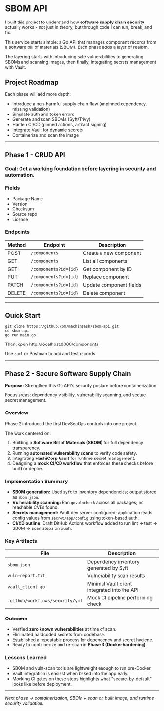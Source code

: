 # SBOM API

I built this project to understand how **software supply chain security** actually works - not just in theory, but through code I can run, break, and fix.

This service starts simple: a Go API that manages component records from a software bill of materials (SBOM). Each phase adds a layer of realism.

The layering starts with introducing safe vulnerabilities to generating SBOMs and scanning images, then finally, integrating secrets management with Vault. 

## Project Roadmap
Each phase will add more depth:
- Introduce a non-harmful supply chain flaw (unpinned dependency, missing validation)
- Simulate auth and token errors
- Generate and scan SBOMs (Syft/Trivy)
- Harden CI/CD (pinned actions, artifact signing)
- Integrate Vault for dynamic secrets
- Containerize and scan the image

---

## Phase 1 - CRUD API

### **Goal:** Get a working foundation before layering in security and automation. 

### Fields
- Package Name
- Version
- Checksum
- Source repo
- License

### Endpoints
| Method | Endpoint | Description |
|--------|-----------|--------------|
| POST | `/components` | Create a new component |
| GET | `/components` | List all components |
| GET | `/components?id={id}` | Get component by ID |
| PUT | `/components?id={id}` | Replace component |
| PATCH | `/components?id={id}` | Update component fields |
| DELETE | `/components?id={id}` | Delete component |

---

## Quick Start
```
git clone https://github.com/machineash/sbom-api.git
cd sbom-api
go run main.go
```
Then, open http://localhost:8080/components

Use ```curl``` or Postman to add and test records.

---

## Phase 2 - Secure Software Supply Chain

**Purpose:** Strengthen this Go API's security posture before containerization.

Focus areas: dependency visibility, vulnerability scanning, and secure secret management.

### Overview
Phase 2 introduced the first DevSecOps controls into one project.

The work centered on:
1. Building a **Software Bill of Materials (SBOM)** for full dependency transparency.
2. Running **automated vulnerability scans** to verify code safety.
3. Integrating **HashiCorp Vault** for runtime secret management.
4. Designing a **mock CI/CD workflow** that enforces these checks before build or deploy.

### Implementation Summary
- **SBOM generation:** Used `syft` to inventory dependencies; output stored as `sbom.json`.
- **Vulnerability scanning:** Ran `govulncheck` across all packages; no reachable CVEs found.
- **Secrets management:** Vault dev server configured; application reads config values from `secret/app/config` using token-based auth.
- **CI/CD outline:** Draft DitHub Actions workflow added to run lint -> test -> SBOM -> scan steps on push.

### Key Artifacts
| File | Description |
|------|---------------|
| `sbom.json` | Dependency inventory generated by Syft |
| `vuln-report.txt` | Vulnerability scan results |
| `vault_client.go` | Minimal Vault client integrated into the API |
| `.github/workflows/security/yml` | Mock CI pipeline performing check |


### Outcome
- Verified **zero known vulnerabilities** at time of scan.
- Eliminated hardcoded secrets from codebase.
- Established a repeatable process for dependency and secret hygiene.
- Ready to containerize and re-scan in **Phase 3 (Docker hardening)**.

### Lessons Learned 
- SBOM and vuln-scan tools are lightweight enough to run pre-Docker.
- Vault integration is easiest when baked into the app early.
- Mocking CI gates on these steps highlights what "secure-by-default" looks like before deployment.

---

*Next phase -> containerization, SBOM + scan on built image, and runtime security validation.*
























